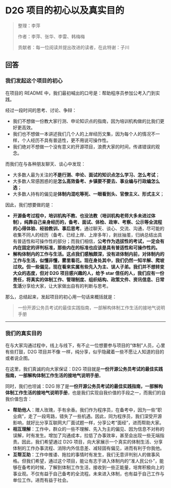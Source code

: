 # D2G 项目的初心以及真实目的


> 整理：李萍
>
> 作者：李萍、张华、李雷、韩梅梅
>
> 贡献者：每一位阅读并提出改进的读者，在此特谢：子川

## 回答

### 我们发起这个项目的初心

在项目的 README 中，我们最初喊出的口号是：帮助程序员参加公考入门到实践。

经过一段时间的思考、讨论、争辩：

* 我们不想做一份教大家行测、申论知识点的指南，因为培训机构做的比我们更好更高效。
* 我们也不想做一本讲述我们几个人的上岸经历文集，因为每个人的情况不一样，个人经历不具有普适性，更不用说可操作性。
* 我们绝对不想做一个没有意义的开源项目，浪费大家的时间，传递错误的观念。

而我们在与各种朋友聊天、谈心中发现：

* 大多数人最为关注的**不是行测、申论、面试的知识点怎么学习、怎么考试**；
* 大多数人常感困惑的是**怎么高效备考、乡镇要不要去、事业编与行政编怎么选**；
* 大多数人持有的偏见是**体制内混吃等死、一眼看到头、官僚主义、形式主义**；

因此，我们想要做的是：

* **开源备考过程中，培训机构不教、也没法教（培训机构老师大多未进过体制），纯靠自己亲身经历的，备考、面试、体检、政审、考察、公示等全流程的心得体验、经验教训、事后思考**。通过聊天、谈心、交流、沟通，尽可能的收集不同人的经历（备考、已经上岸、上岸多年），剥丝抽茧，归纳总结出具有普适性和可操作性的部分；而我们相信，**公考作为选拔性的考试，一定会有内在固定的评判标准，那些内在的标准也应该是具有普适性和可操作性的。**
* **解构体制内的工作与生活。这点我们感触颇深，没有进体制内前，对体制内的工作与生活，似懂非懂，雾里看花。现在身处其中，我们仍然一知半解、爬坡过坎。但一些偏见，现在看来实属有些先入为主、误人子弟。我们并不想转变大众的态度，但对 D2G 项目感兴趣的人，给予 star 信任的人，我们应有一份责任，将真实的体制工作、管理制度、组织结构、政策文件、资讯信息、日常生活**分享给大家，让大家做出自有的判断与思考。

那么，总结起来，发起项目的初心用一句话来概括就是：

> 一份开源公务员考试的最佳实践指南，一部解构体制工作生活的接地气说明手册

---

### 我们的真实目的

在与大家沟通过程中，线上与线下，有不止一位想要参与项目的“体制”人员，心里有些打鼓，D2G 项目并不像  一样，纯分享，似乎隐藏着一些不愿让人知道的目的或者说企图。

在这里，我们真诚的向大家保证：D2G 项目就是**一份开源公务员考试的最佳实践指南，一部解构体制工作生活的接地气说明手册**。

同时，我们也坦诚：D2G 除了是**一份开源公务员考试的最佳实践指南，一部解构体制工作生活的接地气说明手册**，也是我们实现自我价值的手段之一，而我们的自我价值包含：

* **帮助他人**：赠人玫瑰，手有余香。我们作为程序员，在备考中，因为一些“职业病”，走了一段弯路，错失了一些机遇。因此，同为程序员，我们深受开源影响，就好比分享互联网大厂面试题一样，分享公考“面经”，进而帮助大家。
* **相互理解**：工作中，群众的一些不理解、先入为主的偏见、因为信息不对称的误解，时有发生。增加了沟通成本，拉低了办事效率，甚至会出现一些无端指责。因此，我们希望通过 D2G 项目，向大家展示一个真实的体制生活、分享体制的工作办事流程、消除内外信息差、减轻固有偏见，进而有利于你我他。
* **互帮互助**：工作中推诿、拖拉的事情时有发生，我们无意评判别人的做事风格。但我们希望，通过这个项目，能让有志于进入体制内的“准人民公仆”，能够在备考的时候，了解到体制工作生活，接收到一些正能量，培育积极向上的事业观。不仅有益于自己备考的全流程。未来进入体制，也有益于自己工作与单位工作。进而有益于社会。
